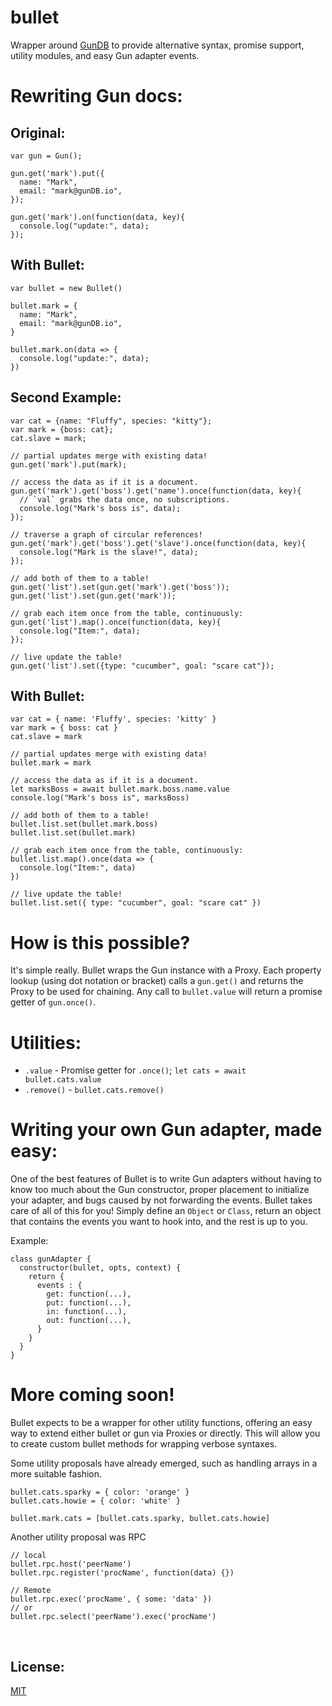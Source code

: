 # bullet
Wrapper around [GunDB](https://github.com/amark/gun) to provide alternative syntax, promise support, utility modules, and easy Gun adapter events.

# Rewriting Gun docs: #

## Original: ##

    var gun = Gun();

    gun.get('mark').put({
      name: "Mark",
      email: "mark@gunDB.io",
    });

    gun.get('mark').on(function(data, key){
      console.log("update:", data);
    });

## With Bullet: ##

    var bullet = new Bullet()

    bullet.mark = {
      name: "Mark",
      email: "mark@gunDB.io",
    }

    bullet.mark.on(data => {
      console.log("update:", data);
    })

## Second Example: ##

    var cat = {name: "Fluffy", species: "kitty"};
    var mark = {boss: cat};
    cat.slave = mark;

    // partial updates merge with existing data!
    gun.get('mark').put(mark);

    // access the data as if it is a document.
    gun.get('mark').get('boss').get('name').once(function(data, key){
      // `val` grabs the data once, no subscriptions.
      console.log("Mark's boss is", data);
    });

    // traverse a graph of circular references!
    gun.get('mark').get('boss').get('slave').once(function(data, key){
      console.log("Mark is the slave!", data);
    });

    // add both of them to a table!
    gun.get('list').set(gun.get('mark').get('boss'));
    gun.get('list').set(gun.get('mark'));

    // grab each item once from the table, continuously:
    gun.get('list').map().once(function(data, key){
      console.log("Item:", data);
    });

    // live update the table!
    gun.get('list').set({type: "cucumber", goal: "scare cat"});

## With Bullet: ##

    var cat = { name: 'Fluffy', species: 'kitty' }
    var mark = { boss: cat }
    cat.slave = mark

    // partial updates merge with existing data!
    bullet.mark = mark

    // access the data as if it is a document.
    let marksBoss = await bullet.mark.boss.name.value
    console.log("Mark's boss is", marksBoss)

    // add both of them to a table!
    bullet.list.set(bullet.mark.boss)
    bullet.list.set(bullet.mark)

    // grab each item once from the table, continuously:
    bullet.list.map().once(data => {
      console.log("Item:", data)
    })

    // live update the table!
    bullet.list.set({ type: "cucumber", goal: "scare cat" })

# How is this possible? #
It's simple really. Bullet wraps the Gun instance with a Proxy. Each property lookup (using dot notation or bracket) calls a `gun.get()` and returns the Proxy to be used for chaining. Any call to `bullet.value` will return a promise getter of `gun.once()`.

# Utilities: #
- `.value` - Promise getter for `.once()`; `let cats = await bullet.cats.value`
- `.remove()` - `bullet.cats.remove()`

# Writing your own Gun adapter, made easy: #
One of the best features of Bullet is to write Gun adapters without having to know too much about the Gun constructor, proper placement to initialize your adapter, and bugs caused by not forwarding the events. Bullet takes care of all of this for you! Simply define an `Object` or `Class`, return an object that contains the events you want to hook into, and the rest is up to you.

Example:

    class gunAdapter {
      constructor(bullet, opts, context) {
        return {
          events : {
            get: function(...),
            put: function(...),
            in: function(...),
            out: function(...),
          }
        }
      }
    }


# More coming soon! #
Bullet expects to be a wrapper for other utility functions, offering an easy way to extend either bullet or gun via Proxies or directly. This will allow you to create custom bullet methods for wrapping verbose syntaxes.

Some utility proposals have already emerged, such as handling arrays in a more suitable fashion.

    bullet.cats.sparky = { color: 'orange' }
    bullet.cats.howie = { color: 'white' }

    bullet.mark.cats = [bullet.cats.sparky, bullet.cats.howie]

Another utility proposal was RPC

    // local
    bullet.rpc.host('peerName')
    bullet.rpc.register('procName', function(data) {})

    // Remote
    bullet.rpc.exec('procName', { some: 'data' })
    // or
    bullet.rpc.select('peerName').exec('procName')

<br>

## License: ##
[MIT](https://github.com/bugs181/bullet/blob/master/LICENSE)
